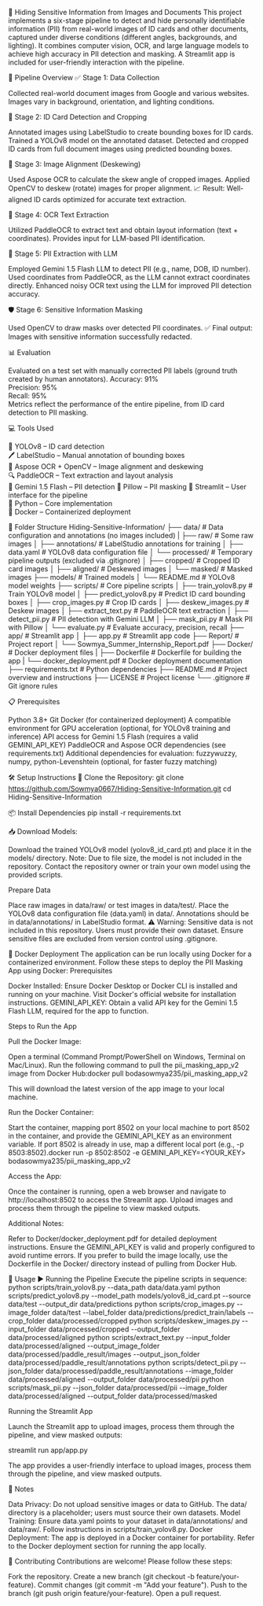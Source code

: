 🔐 Hiding Sensitive Information from Images and Documents
This project implements a six-stage pipeline to detect and hide personally identifiable information (PII) from real-world images of ID cards and other documents, captured under diverse conditions (different angles, backgrounds, and lighting). It combines computer vision, OCR, and large language models to achieve high accuracy in PII detection and masking. A Streamlit app is included for user-friendly interaction with the pipeline.

🚀 Pipeline Overview
✅ Stage 1: Data Collection

Collected real-world document images from Google and various websites.
Images vary in background, orientation, and lighting conditions.

🧭 Stage 2: ID Card Detection and Cropping

Annotated images using LabelStudio to create bounding boxes for ID cards.
Trained a YOLOv8 model on the annotated dataset.
Detected and cropped ID cards from full document images using predicted bounding boxes.

🔄 Stage 3: Image Alignment (Deskewing)

Used Aspose OCR to calculate the skew angle of cropped images.
Applied OpenCV to deskew (rotate) images for proper alignment.
📈 Result: Well-aligned ID cards optimized for accurate text extraction.

📝 Stage 4: OCR Text Extraction

Utilized PaddleOCR to extract text and obtain layout information (text + coordinates).
Provides input for LLM-based PII identification.

🔎 Stage 5: PII Extraction with LLM

Employed Gemini 1.5 Flash LLM to detect PII (e.g., name, DOB, ID number).
Used coordinates from PaddleOCR, as the LLM cannot extract coordinates directly.
Enhanced noisy OCR text using the LLM for improved PII detection accuracy.

🛡️ Stage 6: Sensitive Information Masking

Used OpenCV to draw masks over detected PII coordinates.
✅ Final output: Images with sensitive information successfully redacted.


📊 Evaluation

Evaluated on a test set with manually corrected PII labels (ground truth created by human annotators).
Accuracy: 91%  
Precision: 95%  
Recall: 95%  
Metrics reflect the performance of the entire pipeline, from ID card detection to PII masking.


💻 Tools Used

🧠 YOLOv8 – ID card detection  
🖊️ LabelStudio – Manual annotation of bounding boxes  
🧾 Aspose OCR + OpenCV – Image alignment and deskewing  
🔍 PaddleOCR – Text extraction and layout analysis  
🧠 Gemini 1.5 Flash – PII detection
📓 Pillow – PII masking 
📱 Streamlit – User interface for the pipeline  
🐍 Python – Core implementation  
🐳 Docker – Containerized deployment


📁 Folder Structure
Hiding-Sensitive-Information/
├── data/                  # Data configuration and annotations (no images included)
|   ├── raw/               # Some raw images
│   ├── annotations/       # LabelStudio annotations for training
│   ├── data.yaml          # YOLOv8 data configuration file
│   └── processed/         # Temporary pipeline outputs (excluded via .gitignore)
│       ├── cropped/       # Cropped ID card images
│       ├── aligned/       # Deskewed images
│       └── masked/        # Masked images
├── models/                # Trained models
│   └── README.md          # YOLOv8 model weights
├── scripts/               # Core pipeline scripts
│   ├── train_yolov8.py    # Train YOLOv8 model
│   ├── predict_yolov8.py  # Predict ID card bounding boxes
│   ├── crop_images.py     # Crop ID cards
│   ├── deskew_images.py   # Deskew images
│   ├── extract_text.py    # PaddleOCR text extraction
│   ├── detect_pii.py      # PII detection with Gemini LLM
│   ├── mask_pii.py        # Mask PII with Pillow
│   └── evaluate.py        # Evaluate accuracy, precision, recall
├── app/                   # Streamlit app
│   ├── app.py             # Streamlit app code
├── Report/                # Project report
│   └── Sowmya_Summer_Internship_Report.pdf
├── Docker/                # Docker deployment files
|   ├── Dockerfile         # Dockerfile for building the app
|   └── docker_deployment.pdf # Docker deployment documentation
├── requirements.txt       # Python dependencies
├── README.md              # Project overview and instructions
├── LICENSE                # Project license
└── .gitignore             # Git ignore rules


📋 Prerequisites

Python 3.8+
Git
Docker (for containerized deployment)
A compatible environment for GPU acceleration (optional, for YOLOv8 training and inference)
API access for Gemini 1.5 Flash (requires a valid GEMINI_API_KEY)
PaddleOCR and Aspose OCR dependencies (see requirements.txt)
Additional dependencies for evaluation: fuzzywuzzy, numpy, python-Levenshtein (optional, for faster fuzzy matching)


🛠️ Setup Instructions
🔄 Clone the Repository:
git clone https://github.com/Sowmya0667/Hiding-Sensitive-Information.git
cd Hiding-Sensitive-Information

📦 Install Dependencies
pip install -r requirements.txt

📥 Download Models:

Download the trained YOLOv8 model (yolov8_id_card.pt) and place it in the models/ directory.
Note: Due to file size, the model is not included in the repository. Contact the repository owner or train your own model using the provided scripts.

Prepare Data

Place raw images in data/raw/ or test images in data/test/.
Place the YOLOv8 data configuration file (data.yaml) in data/.
Annotations should be in data/annotations/ in LabelStudio format.
⚠️ Warning: Sensitive data is not included in this repository. Users must provide their own dataset. Ensure sensitive files are excluded from version control using .gitignore.


🐳 Docker Deployment
The application can be run locally using Docker for a containerized environment. Follow these steps to deploy the PII Masking App using Docker:
Prerequisites

Docker Installed: Ensure Docker Desktop or Docker CLI is installed and running on your machine. Visit Docker's official website for installation instructions.
GEMINI_API_KEY: Obtain a valid API key for the Gemini 1.5 Flash LLM, required for the app to function.

Steps to Run the App

Pull the Docker Image:

Open a terminal (Command Prompt/PowerShell on Windows, Terminal on Mac/Linux).
Run the following command to pull the pii_masking_app_v2 image from Docker Hub:docker pull bodasowmya235/pii_masking_app_v2


This will download the latest version of the app image to your local machine.


Run the Docker Container:

Start the container, mapping port 8502 on your local machine to port 8502 in the container, and provide the GEMINI_API_KEY as an environment variable. If port 8502 is already in use, map a different local port (e.g., -p 8503:8502).docker run -p 8502:8502 -e GEMINI_API_KEY=<YOUR_KEY> bodasowmya235/pii_masking_app_v2




Access the App:

Once the container is running, open a web browser and navigate to http://localhost:8502 to access the Streamlit app.
Upload images and process them through the pipeline to view masked outputs.


Additional Notes:

Refer to Docker/docker_deployment.pdf for detailed deployment instructions.
Ensure the GEMINI_API_KEY is valid and properly configured to avoid runtime errors.
If you prefer to build the image locally, use the Dockerfile in the Docker/ directory instead of pulling from Docker Hub.




🧪 Usage
▶️ Running the Pipeline
Execute the pipeline scripts in sequence:
python scripts/train_yolov8.py --data_path data/data.yaml
python scripts/predict_yolov8.py --model_path models/yolov8_id_card.pt --source data/test --output_dir data/predictions
python scripts/crop_images.py --image_folder data/test --label_folder data/predictions/predict_train/labels --crop_folder data/processed/cropped
python scripts/deskew_images.py --input_folder data/processed/cropped --output_folder data/processed/aligned
python scripts/extract_text.py --input_folder data/processed/aligned --output_image_folder data/processed/paddle_result/images --output_json_folder data/processed/paddle_result/annotations
python scripts/detect_pii.py --json_folder data/processed/paddle_result/annotations --image_folder data/processed/aligned --output_folder data/processed/pii
python scripts/mask_pii.py --json_folder data/processed/pii --image_folder data/processed/aligned --output_folder data/processed/masked

Running the Streamlit App

Launch the Streamlit app to upload images, process them through the pipeline, and view masked outputs:

streamlit run app/app.py

The app provides a user-friendly interface to upload images, process them through the pipeline, and view masked outputs.

📝 Notes

Data Privacy: Do not upload sensitive images or data to GitHub. The data/ directory is a placeholder; users must source their own datasets.
Model Training: Ensure data.yaml points to your dataset in data/annotations/ and data/raw/. Follow instructions in scripts/train_yolov8.py.
Docker Deployment: The app is deployed in a Docker container for portability. Refer to the Docker deployment section for running the app locally.


🤝 Contributing
Contributions are welcome! Please follow these steps:

Fork the repository.
Create a new branch (git checkout -b feature/your-feature).
Commit changes (git commit -m "Add your feature").
Push to the branch (git push origin feature/your-feature).
Open a pull request.

